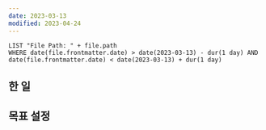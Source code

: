 ```yaml
---
date: 2023-03-13
modified: 2023-04-24
---
```


```dataview
LIST "File Path: " + file.path
WHERE date(file.frontmatter.date) > date(2023-03-13) - dur(1 day) AND date(file.frontmatter.date) < date(2023-03-13) + dur(1 day)
```

## 한 일

## 목표 설정
